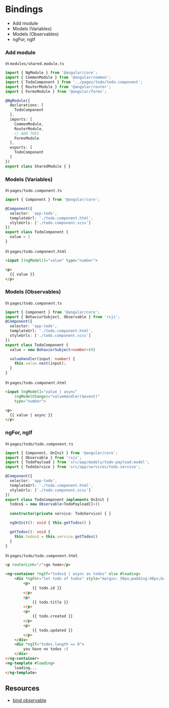 # Bindings
* Add module
* Models (Variables)
* Models (Observables)
* ngFor, ngIf

### Add module
in `modules/shared.module.ts`
```ts
import { NgModule } from '@angular/core';
import { CommonModule } from '@angular/common';
import { TodoComponent } from '../pages/todo/todo.component';
import { RouterModule } from '@angular/router';
import { FormsModule } from '@angular/forms';

@NgModule({
  declarations: [
    TodoComponent
  ],
  imports: [
    CommonModule,
    RouterModule,
    // ADD THIS
    FormsModule
  ],
  exports: [
    TodoComponent
  ]
})
export class SharedModule { }

```
### Models (Variables)
in `pages/todo.component.ts`
```ts
import { Component } from '@angular/core';

@Component({
  selector: 'app-todo',
  templateUrl: './todo.component.html',
  styleUrls: ['./todo.component.scss']
})
export class TodoComponent {
  value = 1
}
```
in `pages/todo.component.html`
```html
<input [(ngModel)]="value" type="number">

<p>
  {{ value }}
</p>
```
### Models (Observables)
in `pages/todo.component.ts`
```ts
import { Component } from '@angular/core';
import { BehaviorSubject, Observable } from 'rxjs';
@Component({
  selector: 'app-todo',
  templateUrl: './todo.component.html',
  styleUrls: ['./todo.component.scss']
})
export class TodoComponent {
  value = new BehaviorSubject<number>(0)

  valueHandler(input: number) {
    this.value.next(input);
  }
}
```
in `pages/todo.component.html`
```html
<input [ngModel]="value | async"
    (ngModelChange)="valueHandler($event)"
    type="number">

<p>
  {{ value | async }}
</p>
```
### ngFor, ngIf
in `pages/todo/todo.component.ts`
```ts
import { Component, OnInit } from '@angular/core';
import { Observable } from 'rxjs';
import { TodoPayload } from 'src/app/models/todo-payload.model';
import { TodoService } from 'src/app/services/todo.service';

@Component({
  selector: 'app-todo',
  templateUrl: './todo.component.html',
  styleUrls: ['./todo.component.scss']
})
export class TodoComponent implements OnInit {
  todos$ = new Observable<TodoPayload[]>()
  
  constructor(private service: TodoService) { }

  ngOnInit(): void { this.getTodos() }

  getTodos(): void {
    this.todos$ = this.service.getTodos()
  }
}
```
in `pages/todo/todo.component.html`
```html
<p routerLink="/">go home</p>

<ng-container *ngIf="todos$ | async as todos" else #loading>
    <div *ngFor="let todo of todos" style="margin: 50px;padding:40px;border:solid 1px black">
        <p>
            {{ todo.id }}
        </p>
        <p>
            {{ todo.title }}
        </p>
        <p>
            {{ todo.created }}
        </p>
        <p>
            {{ todo.updated }}
        </p>
    </div>
    <div *ngIf="todos.length == 0">
        you have no todos :(
    </div>
</ng-container>
<ng-template #loading>
    loading...
</ng-template>
```
## Resources
* [bind observable](https://stackoverflow.com/questions/38844835/extending-angular-2-ngmodel-directive-to-use-observables)
